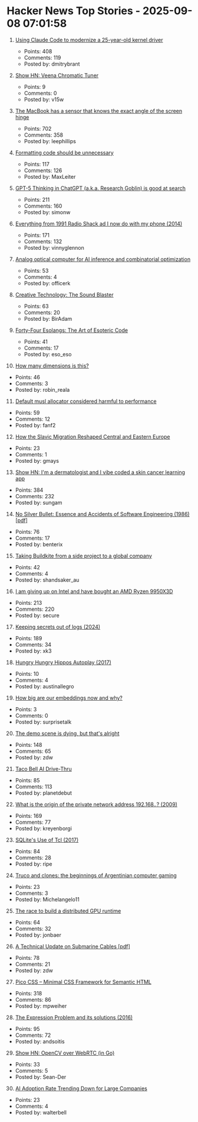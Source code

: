 # Hacker News Top Stories - 2025-09-08 07:01:58

1. [Using Claude Code to modernize a 25-year-old kernel driver](https://dmitrybrant.com/2025/09/07/using-claude-code-to-modernize-a-25-year-old-kernel-driver)
   - Points: 408
   - Comments: 119
   - Posted by: dmitrybrant

2. [Show HN: Veena Chromatic Tuner](https://play.google.com/store/apps/details?id=in.magima.digitaltuner&hl=en_US)
   - Points: 9
   - Comments: 0
   - Posted by: v15w

3. [The MacBook has a sensor that knows the exact angle of the screen hinge](https://twitter.com/samhenrigold/status/1964428927159382261)
   - Points: 702
   - Comments: 358
   - Posted by: leephillips

4. [Formatting code should be unnecessary](https://maxleiter.com/blog/formatting)
   - Points: 117
   - Comments: 126
   - Posted by: MaxLeiter

5. [GPT-5 Thinking in ChatGPT (a.k.a. Research Goblin) is good at search](https://simonwillison.net/2025/Sep/6/research-goblin/)
   - Points: 211
   - Comments: 160
   - Posted by: simonw

6. [Everything from 1991 Radio Shack ad I now do with my phone (2014)](https://www.trendingbuffalo.com/life/uncle-steves-buffalo/everything-from-1991-radio-shack-ad-now/)
   - Points: 171
   - Comments: 132
   - Posted by: vinnyglennon

7. [Analog optical computer for AI inference and combinatorial optimization](https://www.nature.com/articles/s41586-025-09430-z)
   - Points: 53
   - Comments: 4
   - Posted by: officerk

8. [Creative Technology: The Sound Blaster](https://www.abortretry.fail/p/the-story-of-creative-technology)
   - Points: 63
   - Comments: 20
   - Posted by: BirAdam

9. [Forty-Four Esolangs: The Art of Esoteric Code](https://spectrum.ieee.org/esoteric-programming-languages-daniel-temkin)
   - Points: 41
   - Comments: 17
   - Posted by: eso_eso

10. [How many dimensions is this?](https://lcamtuf.substack.com/p/how-many-dimensions-is-this)
   - Points: 46
   - Comments: 3
   - Posted by: robin_reala

11. [Default musl allocator considered harmful to performance](https://nickb.dev/blog/default-musl-allocator-considered-harmful-to-performance/)
   - Points: 59
   - Comments: 12
   - Posted by: fanf2

12. [How the Slavic Migration Reshaped Central and Eastern Europe](https://www.mpg.de/25256341/0827-evan-slavic-migration-reshaped-central-and-eastern-europe-150495-x)
   - Points: 23
   - Comments: 1
   - Posted by: gmays

13. [Show HN: I'm a dermatologist and I vibe coded a skin cancer learning app](https://molecheck.info/)
   - Points: 384
   - Comments: 232
   - Posted by: sungam

14. [No Silver Bullet: Essence and Accidents of Software Engineering (1986) [pdf]](https://www.cs.unc.edu/techreports/86-020.pdf)
   - Points: 76
   - Comments: 17
   - Posted by: benterix

15. [Taking Buildkite from a side project to a global company](https://www.valleyofdoubt.com/p/taking-buildkite-from-a-side-project)
   - Points: 42
   - Comments: 4
   - Posted by: shandsaker_au

16. [I am giving up on Intel and have bought an AMD Ryzen 9950X3D](https://michael.stapelberg.ch/posts/2025-09-07-bye-intel-hi-amd-9950x3d/)
   - Points: 213
   - Comments: 220
   - Posted by: secure

17. [Keeping secrets out of logs (2024)](https://allan.reyes.sh/posts/keeping-secrets-out-of-logs/)
   - Points: 189
   - Comments: 34
   - Posted by: xk3

18. [Hungry Hungry Hippos Autoplay (2017)](https://www.mikekohn.net/micro/hungry_hungry_hippos.php)
   - Points: 10
   - Comments: 4
   - Posted by: austinallegro

19. [How big are our embeddings now and why?](https://vickiboykis.com/2025/09/01/how-big-are-our-embeddings-now-and-why/)
   - Points: 3
   - Comments: 0
   - Posted by: surprisetalk

20. [The demo scene is dying, but that's alright](https://www.datagubbe.se/sceneherit/)
   - Points: 148
   - Comments: 65
   - Posted by: zdw

21. [Taco Bell AI Drive-Thru](https://aidarwinawards.org/nominees/taco-bell-ai-drive-thru.html)
   - Points: 85
   - Comments: 113
   - Posted by: planetdebut

22. [What is the origin of the private network address 192.168.*.*? (2009)](https://lists.ding.net/othersite/isoc-internet-history/2009/oct/msg00000.html)
   - Points: 169
   - Comments: 77
   - Posted by: kreyenborgi

23. [SQLite's Use of Tcl (2017)](https://www.tcl-lang.org/community/tcl2017/assets/talk93/Paper.html)
   - Points: 84
   - Comments: 28
   - Posted by: ripe

24. [Truco and clones: the beginnings of Argentinian computer gaming](https://zeitgame.net/archives/18373)
   - Points: 23
   - Comments: 3
   - Posted by: Michelangelo11

25. [The race to build a distributed GPU runtime](https://voltrondata.com/blog/the-race-to-build-a-distributed-gpu-runtime)
   - Points: 64
   - Comments: 32
   - Posted by: jonbaer

26. [A Technical Update on Submarine Cables [pdf]](https://www.swinog.ch/wp-content/uploads/2025/06/Liam-Taylor-David-Lloyd-Exa-A-Technical-Update-on-Submarine-Cables.pdf)
   - Points: 78
   - Comments: 21
   - Posted by: zdw

27. [Pico CSS – Minimal CSS Framework for Semantic HTML](https://picocss.com)
   - Points: 318
   - Comments: 86
   - Posted by: mpweiher

28. [The Expression Problem and its solutions (2016)](https://eli.thegreenplace.net/2016/the-expression-problem-and-its-solutions/)
   - Points: 95
   - Comments: 72
   - Posted by: andsoitis

29. [Show HN: OpenCV over WebRTC (in Go)](https://github.com/pion/example-webrtc-applications/blob/master/gocv-to-webrtc/README.md)
   - Points: 33
   - Comments: 5
   - Posted by: Sean-Der

30. [AI Adoption Rate Trending Down for Large Companies](https://www.apolloacademy.com/ai-adoption-rate-trending-down-for-large-companies/)
   - Points: 23
   - Comments: 4
   - Posted by: walterbell

